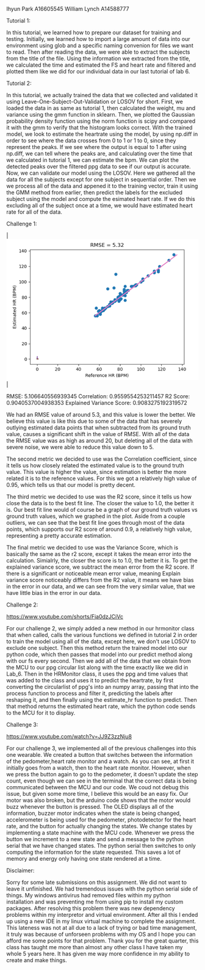 Ihyun Park A16605545
William Lynch A14588777

Tutorial 1:

In this tutorial, we learned how to prepare our dataset for training and testing. Initially, we learned how to import a large amount of data into our environment using glob and a specific naming convenion for files we want to read. Then after reading the data, we were able to extract the subjects from the title of the file. Using the information we extracted from the title, we calculated the time and estimated the FS and heart rate and filtered and plotted them like we did for our individual data in our last tutorial of lab 6.

Tutorial 2:

In this tutorial, we actually trained the data that we collected and validated it using Leave-One-Subject-Out-Validation or LOSOV for short. First, we loaded the data in as same as tutorial 1, then calculated the weight, mu and variance using the gmm function in sklearn. Then, we plotted the Gaussian probability density function using the norm function is scipy and compared it with the gmm to verify that the histogram looks correct. With the trained model, we look to estimate the heartrate using the model, by using np.diff in order to see where the data crosses from 0 to 1 or 1 to 0, since they represent the peaks. If we see where the output is equal to 1 after using np.diff, we can tell where the peaks are, and calculating over the time that we calculated in tutorial 1, we can estimate the bpm. We can plot the detected peaks over the filtered ppg data to see if our output is accurate. Now, we can validate our model using the LOSOV. Here we gathered all the data for all the subjects except for one subject in sequential order. Then we we process all of the data and appened it to the training vector, train it using the GMM method from earlier, then predict the labels for the excluded subject using the model and compute the esimated heart rate. If we do this excluding all of the subject once at a time, we would have estimated heart rate for all of the data.

Challenge 1:

| ![RMSE_plot](images/Error_Plot.PNG) |

RMSE:  5.106640556939345  Correlation:  0.9559554253211457  R2 Score:  0.9040537004938353  Explained Variance Score:  0.9083275192319572

We had an RMSE value of around 5.3, and this value is lower the better. We believe this value is like this due to some of the data that has severely outlying estimated data points that when subtracted from its ground truth value, causes a significant shift in the value of RMSE. With all of the data the RMSE value was as high as around 20, but deleting all of the data with severe noise, we were able to reduce this value down to 5.

The second metric we decided to use was the Correlation coefficient, since it tells us how closely related the estimated value is to the ground truth value. This value is higher the value, since estimation is better the more related it is to the reference values. For this we got a relatively high value of 0.95, which tells us that our model is pretty decent.

The third metric we decided to use was the R2 score, since it tells us how close the data is to the best fit line. The closer the value to 1.0, the better it is. Our best fit line would of course be a graph of our ground truth values vs ground truth values, which we graphed in the plot. Aside from a couple outliers, we can see that the best fit line goes through most of the data points, which supports our R2 score of around 0.9, a relatively high value, representing a pretty accurate estimation.

The final metric we decided to use was the Variance Score, which is basically the same as the r2 score, except it takes the mean error into the calculation. Simialrly, the closer the score is to 1.0, the better it is. To get the explained variance score, we subtract the mean error from the R2 score. If there is a significant or noticeable mean error value, meaning Explain variance score noticeably differs from the R2 value, it means we have bias in the error in our data, and we can see from the very similar value, that we have little bias in the error in our data.

Challenge 2:

https://www.youtube.com/shorts/Fja0dzJCiVc

For our challenge 2, we simply added a new method in our hrmonitor class that when called, calls the various functions we defined in tutorial 2 in order to train the model using all of the data, except here, we don't use LOSOV to exclude one subject. Then this method return the trained model into our python code, which then passes that model into our predict method along with our fs every second. Then we add all of the data that we obtain from the MCU to our ppg circular list along with the time exactly like we did in Lab_6. Then in the HRMonitor class, it uses the ppg and time values that was added to the class and uses it to predict the heartrate, by first converting the circularlist of ppg's into an numpy array, passing that into the process function to process and filter it, predicting the labels after reshaping it, and then finally using the estimate_hr function to predict. Then that method returns the estimated heart rate, which the python code sends to the MCU for it to display.

Challenge 3:

https://www.youtube.com/watch?v=JJ9Z3zzNju8

For our challenge 3, we implemented all of the previous challenges into this one wearable. We created a button that switches between the information of the pedometer,heart rate monitor and a watch. As you can see, at first it initially goes from a watch, then to the heart rate monitor. However, when we press the button again to go to the pedometer, it doesn't update the step count, even though we can see in the terminal that the correct data is being communicated between the MCU and our code. We coud not debug this issue, but given some more time, I believe this would be an easy fix. Our motor was also broken, but the arduino code shows that the motor would buzz whenever the button is pressed. The OLED displays all of the information, buzzer motor indicates when the state is being changed, accelerometer is being used for the pedometer, photodetector for the heart rate, and the button for actually changing the states. We change states by implementing a state machine with the MCU code.  Whenever we press the button we increment to a new state and send a message to the python serial that we have changed states. The python serial then switches to only computing the information for the state requested.  This saves a lot of memory and energy only having one state rendered at a time.

Disclaimer:

Sorry for some late submissions on this assignment. We did not want to leave it unfinished.  We had tremendous issues with the python serial side of things.  My windows antivirus had removed files within my python installation and was preventing me from using pip to install my custom packages.  After resolving this problem there was new dependency problems within my interpretor and virtual environment. After all this I ended up using a new IDE in my linux virtual machine to complete the assignment.  This lateness was not at all due to a lack of trying or bad time management, it truly was because of unforseen problems with my OS and I hope you can afford me some points for that problem.  Thank you for the great quarter, this class has taught me more than almost any other class I have taken my whole 5 years here.  It has given me way more confidence in my ability to create and make things.  